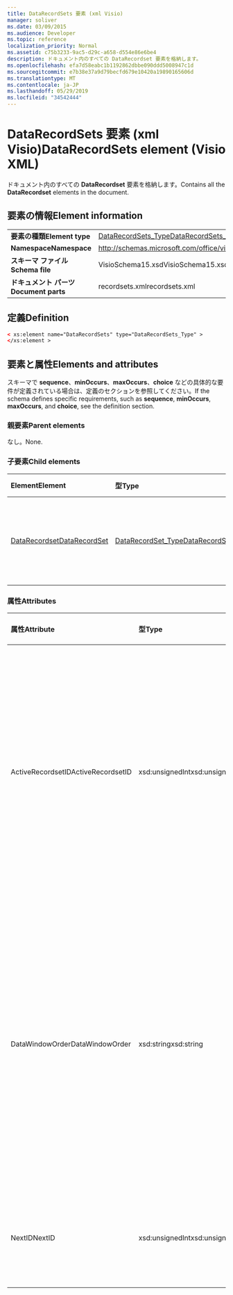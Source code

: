 ```yaml
---
title: DataRecordSets 要素 (xml Visio)
manager: soliver
ms.date: 03/09/2015
ms.audience: Developer
ms.topic: reference
localization_priority: Normal
ms.assetid: c75b3233-9ac5-d29c-a658-d554e86e6be4
description: ドキュメント内のすべての DataRecordset 要素を格納します。
ms.openlocfilehash: efa7d58eabc1b1192862dbbe090ddd5008947c1d
ms.sourcegitcommit: e7b38e37a9d79becfd679e10420a19890165606d
ms.translationtype: MT
ms.contentlocale: ja-JP
ms.lasthandoff: 05/29/2019
ms.locfileid: "34542444"
---
```

# <a name="datarecordsets-element-visio-xml"></a><span data-ttu-id="ff394-103">DataRecordSets 要素 (xml Visio)</span><span class="sxs-lookup"><span data-stu-id="ff394-103">DataRecordSets element (Visio XML)</span></span>

<span data-ttu-id="ff394-104">ドキュメント内のすべての **DataRecordset** 要素を格納します。</span><span class="sxs-lookup"><span data-stu-id="ff394-104">Contains all the **DataRecordset** elements in the document.</span></span> 
  
## <a name="element-information"></a><span data-ttu-id="ff394-105">要素の情報</span><span class="sxs-lookup"><span data-stu-id="ff394-105">Element information</span></span>

|||
|:-----|:-----|
|<span data-ttu-id="ff394-106">**要素の種類**</span><span class="sxs-lookup"><span data-stu-id="ff394-106">**Element type**</span></span> <br/> |[<span data-ttu-id="ff394-107">DataRecordSets_Type</span><span class="sxs-lookup"><span data-stu-id="ff394-107">DataRecordSets_Type</span></span>](datarecordsets_type-complextypevisio-xml.md) <br/> |
|<span data-ttu-id="ff394-108">**Namespace**</span><span class="sxs-lookup"><span data-stu-id="ff394-108">**Namespace**</span></span> <br/> |http://schemas.microsoft.com/office/visio/2012/main  <br/> |
|<span data-ttu-id="ff394-109">**スキーマ ファイル**</span><span class="sxs-lookup"><span data-stu-id="ff394-109">**Schema file**</span></span> <br/> |<span data-ttu-id="ff394-110">VisioSchema15.xsd</span><span class="sxs-lookup"><span data-stu-id="ff394-110">VisioSchema15.xsd</span></span>  <br/> |
|<span data-ttu-id="ff394-111">**ドキュメント パーツ**</span><span class="sxs-lookup"><span data-stu-id="ff394-111">**Document parts**</span></span> <br/> |<span data-ttu-id="ff394-112">recordsets.xml</span><span class="sxs-lookup"><span data-stu-id="ff394-112">recordsets.xml</span></span>  <br/> |
   
## <a name="definition"></a><span data-ttu-id="ff394-113">定義</span><span class="sxs-lookup"><span data-stu-id="ff394-113">Definition</span></span>

```XML
< xs:element name="DataRecordSets" type="DataRecordSets_Type" >
</xs:element >
```

## <a name="elements-and-attributes"></a><span data-ttu-id="ff394-114">要素と属性</span><span class="sxs-lookup"><span data-stu-id="ff394-114">Elements and attributes</span></span>

<span data-ttu-id="ff394-115">スキーマで **sequence**、**minOccurs**、**maxOccurs**、**choice** などの具体的な要件が定義されている場合は、定義のセクションを参照してください。</span><span class="sxs-lookup"><span data-stu-id="ff394-115">If the schema defines specific requirements, such as **sequence**, **minOccurs**, **maxOccurs**, and **choice**, see the definition section.</span></span> 
  
### <a name="parent-elements"></a><span data-ttu-id="ff394-116">親要素</span><span class="sxs-lookup"><span data-stu-id="ff394-116">Parent elements</span></span>

<span data-ttu-id="ff394-117">なし。</span><span class="sxs-lookup"><span data-stu-id="ff394-117">None.</span></span>
  
### <a name="child-elements"></a><span data-ttu-id="ff394-118">子要素</span><span class="sxs-lookup"><span data-stu-id="ff394-118">Child elements</span></span>

|<span data-ttu-id="ff394-119">**Element**</span><span class="sxs-lookup"><span data-stu-id="ff394-119">**Element**</span></span>|<span data-ttu-id="ff394-120">**型**</span><span class="sxs-lookup"><span data-stu-id="ff394-120">**Type**</span></span>|<span data-ttu-id="ff394-121">**説明**</span><span class="sxs-lookup"><span data-stu-id="ff394-121">**Description**</span></span>|
|:-----|:-----|:-----|
|[<span data-ttu-id="ff394-122">DataRecordset</span><span class="sxs-lookup"><span data-stu-id="ff394-122">DataRecordSet</span></span>](datarecordset-element-datarecordsets_type-complextypevisio-xml.md) <br/> |[<span data-ttu-id="ff394-123">DataRecordSet_Type</span><span class="sxs-lookup"><span data-stu-id="ff394-123">DataRecordSet_Type</span></span>](datarecordset_type-complextypevisio-xml.md) <br/> |<span data-ttu-id="ff394-124">ドキュメント内のすべての **DataRecordset** 要素を格納します。</span><span class="sxs-lookup"><span data-stu-id="ff394-124">Contains all the **DataRecordset** elements in the document.</span></span>  <br/> |
   
### <a name="attributes"></a><span data-ttu-id="ff394-125">属性</span><span class="sxs-lookup"><span data-stu-id="ff394-125">Attributes</span></span>

|<span data-ttu-id="ff394-126">**属性**</span><span class="sxs-lookup"><span data-stu-id="ff394-126">**Attribute**</span></span>|<span data-ttu-id="ff394-127">**型**</span><span class="sxs-lookup"><span data-stu-id="ff394-127">**Type**</span></span>|<span data-ttu-id="ff394-128">**必須**</span><span class="sxs-lookup"><span data-stu-id="ff394-128">**Required**</span></span>|<span data-ttu-id="ff394-129">**説明**</span><span class="sxs-lookup"><span data-stu-id="ff394-129">**Description**</span></span>|<span data-ttu-id="ff394-130">**可能な値**</span><span class="sxs-lookup"><span data-stu-id="ff394-130">**Possible values**</span></span>|
|:-----|:-----|:-----|:-----|:-----|
|<span data-ttu-id="ff394-131">ActiveRecordsetID</span><span class="sxs-lookup"><span data-stu-id="ff394-131">ActiveRecordsetID</span></span>  <br/> |<span data-ttu-id="ff394-132">xsd:unsignedInt</span><span class="sxs-lookup"><span data-stu-id="ff394-132">xsd:unsignedInt</span></span>  <br/> |<span data-ttu-id="ff394-133">省略可能</span><span class="sxs-lookup"><span data-stu-id="ff394-133">optional</span></span>  <br/> |<span data-ttu-id="ff394-134">ウィンドウが閉じると、[外部データ]ウィンドウ内のアクティブ なデータ レコードセットの ID が表示されます。</span><span class="sxs-lookup"><span data-stu-id="ff394-134">The ID of the active data recordset in the **External Data** window when the window closes, so that it can be restored the next time the window opens.</span></span>  <br/> |<span data-ttu-id="ff394-135">xsd:unsignedInt 型の値。</span><span class="sxs-lookup"><span data-stu-id="ff394-135">Values of the xsd:unsignedInt type.</span></span>  <br/> |
|<span data-ttu-id="ff394-136">DataWindowOrder</span><span class="sxs-lookup"><span data-stu-id="ff394-136">DataWindowOrder</span></span>  <br/> |<span data-ttu-id="ff394-137">xsd:string</span><span class="sxs-lookup"><span data-stu-id="ff394-137">xsd:string</span></span>  <br/> |<span data-ttu-id="ff394-138">省略可能</span><span class="sxs-lookup"><span data-stu-id="ff394-138">optional</span></span>  <br/> |<span data-ttu-id="ff394-139">[外部データ] ウィンドウのタブに表示されるデータ レコードセット **の** 順序。</span><span class="sxs-lookup"><span data-stu-id="ff394-139">The order of the data recordsets displayed on the tabs of the **External Data** window.</span></span> <span data-ttu-id="ff394-140">セミコロンで区切られたデータ レコードセットの ID の順序付きリスト。</span><span class="sxs-lookup"><span data-stu-id="ff394-140">An ordered list of data-recordset IDs, separated by semi-colons.</span></span>  <br/> |<span data-ttu-id="ff394-141">xsd:string 型の値。</span><span class="sxs-lookup"><span data-stu-id="ff394-141">Values of the xsd:string type.</span></span>  <br/> |
|<span data-ttu-id="ff394-142">NextID</span><span class="sxs-lookup"><span data-stu-id="ff394-142">NextID</span></span>  <br/> |<span data-ttu-id="ff394-143">xsd:unsignedInt</span><span class="sxs-lookup"><span data-stu-id="ff394-143">xsd:unsignedInt</span></span>  <br/> |<span data-ttu-id="ff394-144">必須</span><span class="sxs-lookup"><span data-stu-id="ff394-144">required</span></span>  <br/> |<span data-ttu-id="ff394-145">新しいデータ レコードセットの次の使用可能な ID。</span><span class="sxs-lookup"><span data-stu-id="ff394-145">The next available ID for a new data recordset.</span></span>  <br/> |<span data-ttu-id="ff394-146">xsd:unsignedInt 型の値。</span><span class="sxs-lookup"><span data-stu-id="ff394-146">Values of the xsd:unsignedInt type.</span></span>  <br/> |
   

